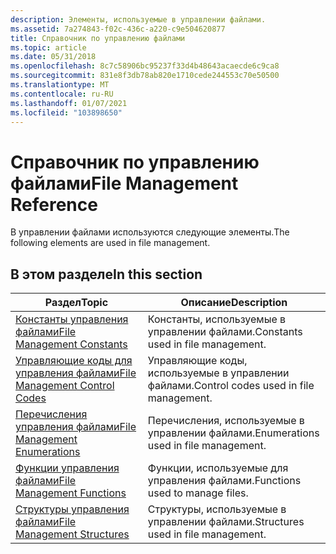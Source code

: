 ```yaml
---
description: Элементы, используемые в управлении файлами.
ms.assetid: 7a274843-f02c-436c-a220-c9e504620877
title: Справочник по управлению файлами
ms.topic: article
ms.date: 05/31/2018
ms.openlocfilehash: 8c7c58906bc95237f33d4b48643acaecde6c9ca8
ms.sourcegitcommit: 831e8f3db78ab820e1710cede244553c70e50500
ms.translationtype: MT
ms.contentlocale: ru-RU
ms.lasthandoff: 01/07/2021
ms.locfileid: "103898650"
---
```

# <a name="file-management-reference"></a><span data-ttu-id="6ae3d-103">Справочник по управлению файлами</span><span class="sxs-lookup"><span data-stu-id="6ae3d-103">File Management Reference</span></span>

<span data-ttu-id="6ae3d-104">В управлении файлами используются следующие элементы.</span><span class="sxs-lookup"><span data-stu-id="6ae3d-104">The following elements are used in file management.</span></span>

## <a name="in-this-section"></a><span data-ttu-id="6ae3d-105">В этом разделе</span><span class="sxs-lookup"><span data-stu-id="6ae3d-105">In this section</span></span>



| <span data-ttu-id="6ae3d-106">Раздел</span><span class="sxs-lookup"><span data-stu-id="6ae3d-106">Topic</span></span>                                                                         | <span data-ttu-id="6ae3d-107">Описание</span><span class="sxs-lookup"><span data-stu-id="6ae3d-107">Description</span></span>                                       |
|-------------------------------------------------------------------------------|---------------------------------------------------|
| [<span data-ttu-id="6ae3d-108">Константы управления файлами</span><span class="sxs-lookup"><span data-stu-id="6ae3d-108">File Management Constants</span></span>](file-management-constants.md)<br/>         | <span data-ttu-id="6ae3d-109">Константы, используемые в управлении файлами.</span><span class="sxs-lookup"><span data-stu-id="6ae3d-109">Constants used in file management.</span></span><br/>     |
| [<span data-ttu-id="6ae3d-110">Управляющие коды для управления файлами</span><span class="sxs-lookup"><span data-stu-id="6ae3d-110">File Management Control Codes</span></span>](file-management-control-codes.md)<br/> | <span data-ttu-id="6ae3d-111">Управляющие коды, используемые в управлении файлами.</span><span class="sxs-lookup"><span data-stu-id="6ae3d-111">Control codes used in file management.</span></span><br/> |
| [<span data-ttu-id="6ae3d-112">Перечисления управления файлами</span><span class="sxs-lookup"><span data-stu-id="6ae3d-112">File Management Enumerations</span></span>](file-management-enumerations.md)<br/>   | <span data-ttu-id="6ae3d-113">Перечисления, используемые в управлении файлами.</span><span class="sxs-lookup"><span data-stu-id="6ae3d-113">Enumerations used in file management.</span></span><br/>  |
| [<span data-ttu-id="6ae3d-114">Функции управления файлами</span><span class="sxs-lookup"><span data-stu-id="6ae3d-114">File Management Functions</span></span>](file-management-functions.md)<br/>         | <span data-ttu-id="6ae3d-115">Функции, используемые для управления файлами.</span><span class="sxs-lookup"><span data-stu-id="6ae3d-115">Functions used to manage files.</span></span><br/>        |
| [<span data-ttu-id="6ae3d-116">Структуры управления файлами</span><span class="sxs-lookup"><span data-stu-id="6ae3d-116">File Management Structures</span></span>](file-management-structures.md)<br/>       | <span data-ttu-id="6ae3d-117">Структуры, используемые в управлении файлами.</span><span class="sxs-lookup"><span data-stu-id="6ae3d-117">Structures used in file management.</span></span><br/>    |



 

 

 




